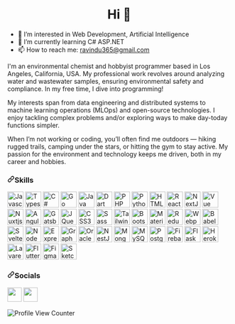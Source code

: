 <h1 align="center">Hi 👋</h1>

- 👀 I’m interested in Web Development, Artificial Intelligence 
- 🌱 I’m currently learning C# ASP.NET 
- 📫 How to reach me: ravindu365@gmail.com


I'm an environmental chemist and hobbyist programmer based in Los Angeles, California, USA. My professional work revolves around analyzing water and wastewater samples, ensuring environmental safety and compliance. In my free time, I dive into programming!

My interests span from data engineering and distributed systems to machine learning operations (MLOps) and open-source technologies. I enjoy tackling complex problems and/or exploring ways to make day-today functions simpler.

When I’m not working or coding, you’ll often find me outdoors — hiking rugged trails, camping under the stars, or hitting the gym to stay active. My passion for the environment and technology keeps me driven, both in my career and hobbies.


<h3 dir="auto"><a id="user-content-skills" class="anchor" aria-hidden="true" href="#skills"><svg class="octicon octicon-link" viewBox="0 0 16 16" version="1.1" width="16" height="16" aria-hidden="true"><path fill-rule="evenodd" d="M7.775 3.275a.75.75 0 001.06 1.06l1.25-1.25a2 2 0 112.83 2.83l-2.5 2.5a2 2 0 01-2.83 0 .75.75 0 00-1.06 1.06 3.5 3.5 0 004.95 0l2.5-2.5a3.5 3.5 0 00-4.95-4.95l-1.25 1.25zm-4.69 9.64a2 2 0 010-2.83l2.5-2.5a2 2 0 012.83 0 .75.75 0 001.06-1.06 3.5 3.5 0 00-4.95 0l-2.5 2.5a3.5 3.5 0 004.95 4.95l1.25-1.25a.75.75 0 00-1.06-1.06l-1.25 1.25a2 2 0 01-2.83 0z"></path></svg></a>Skills</h3>
<p align="left" dir="auto">
<a href="https://developer.mozilla.org/en-US/docs/Web/JavaScript" rel="nofollow"><img src="https://raw.githubusercontent.com/danielcranney/readme-generator/main/public/icons/skills/javascript-colored.svg" width="36" height="36" alt="Javascript" style="max-width: 100%;"></a>
<a href="https://www.typescriptlang.org/" rel="nofollow"><img src="https://raw.githubusercontent.com/danielcranney/readme-generator/main/public/icons/skills/typescript-colored.svg" width="36" height="36" alt="Typescript" style="max-width: 100%;"></a>
<a href="https://docs.microsoft.com/en-us/dotnet/csharp/" rel="nofollow"><img src="https://raw.githubusercontent.com/danielcranney/readme-generator/main/public/icons/skills/csharp-colored.svg" width="36" height="36" alt="C#" style="max-width: 100%;"></a>
<a href="https://go.dev/doc/" rel="nofollow"><img src="https://raw.githubusercontent.com/danielcranney/readme-generator/main/public/icons/skills/go-colored.svg" width="36" height="36" alt="Go" style="max-width: 100%;"></a>
<a href="https://www.oracle.com/java/" rel="nofollow"><img src="https://raw.githubusercontent.com/danielcranney/readme-generator/main/public/icons/skills/java-colored.svg" width="36" height="36" alt="Java" style="max-width: 100%;"></a>
<a href="https://dart.dev/" rel="nofollow"><img src="https://raw.githubusercontent.com/danielcranney/readme-generator/main/public/icons/skills/dart-colored.svg" width="36" height="36" alt="Dart" style="max-width: 100%;"></a>
<a href="https://www.php.net/" rel="nofollow"><img src="https://raw.githubusercontent.com/danielcranney/readme-generator/main/public/icons/skills/php-colored.svg" width="36" height="36" alt="PHP" style="max-width: 100%;"></a>
<a href="https://www.python.org/" rel="nofollow"><img src="https://raw.githubusercontent.com/danielcranney/readme-generator/main/public/icons/skills/python-colored.svg" width="36" height="36" alt="Python" style="max-width: 100%;"></a>
<a href="https://developer.mozilla.org/en-US/docs/Glossary/HTML5" rel="nofollow"><img src="https://raw.githubusercontent.com/danielcranney/readme-generator/main/public/icons/skills/html5-colored.svg" width="36" height="36" alt="HTML5" style="max-width: 100%;"></a>
<a href="https://reactjs.org/" rel="nofollow"><img src="https://raw.githubusercontent.com/danielcranney/readme-generator/main/public/icons/skills/react-colored.svg" width="36" height="36" alt="React" style="max-width: 100%;"></a>
<a href="https://nextjs.org/docs" rel="nofollow"><img src="https://raw.githubusercontent.com/danielcranney/readme-generator/main/public/icons/skills/nextjs-colored.svg" width="36" height="36" alt="NextJs" style="max-width: 100%;"></a>
<a href="https://vuejs.org/" rel="nofollow"><img src="https://raw.githubusercontent.com/danielcranney/readme-generator/main/public/icons/skills/vuejs-colored.svg" width="36" height="36" alt="Vue" style="max-width: 100%;"></a>
<a href="https://nuxtjs.org/" rel="nofollow"><img src="https://raw.githubusercontent.com/danielcranney/readme-generator/main/public/icons/skills/nuxtjs-colored.svg" width="36" height="36" alt="Nuxtjs" style="max-width: 100%;"></a>
<a href="https://angular.io/" rel="nofollow"><img src="https://raw.githubusercontent.com/danielcranney/readme-generator/main/public/icons/skills/angularjs-colored.svg" width="36" height="36" alt="Angular" style="max-width: 100%;"></a>
<a href="https://www.gatsbyjs.com/" rel="nofollow"><img src="https://raw.githubusercontent.com/danielcranney/readme-generator/main/public/icons/skills/gatsby-colored.svg" width="36" height="36" alt="Gatsby" style="max-width: 100%;"></a>
<a href="https://jquery.com/" rel="nofollow"><img src="https://raw.githubusercontent.com/danielcranney/readme-generator/main/public/icons/skills/jquery-colored.svg" width="36" height="36" alt="JQuery" style="max-width: 100%;"></a>
<a href="https://www.w3.org/TR/CSS/#css" rel="nofollow"><img src="https://raw.githubusercontent.com/danielcranney/readme-generator/main/public/icons/skills/css3-colored.svg" width="36" height="36" alt="CSS3" style="max-width: 100%;"></a>
<a href="https://sass-lang.com/" rel="nofollow"><img src="https://raw.githubusercontent.com/danielcranney/readme-generator/main/public/icons/skills/sass-colored.svg" width="36" height="36" alt="Sass" style="max-width: 100%;"></a>
<a href="https://tailwindcss.com/" rel="nofollow"><img src="https://raw.githubusercontent.com/danielcranney/readme-generator/main/public/icons/skills/tailwindcss-colored.svg" width="36" height="36" alt="TailwindCSS" style="max-width: 100%;"></a>
<a href="https://getbootstrap.com/" rel="nofollow"><img src="https://raw.githubusercontent.com/danielcranney/readme-generator/main/public/icons/skills/bootstrap-colored.svg" width="36" height="36" alt="Bootstrap" style="max-width: 100%;"></a>
<a href="https://mui.com/" rel="nofollow"><img src="https://raw.githubusercontent.com/danielcranney/readme-generator/main/public/icons/skills/materialui-colored.svg" width="36" height="36" alt="Material UI" style="max-width: 100%;"></a>
<a href="https://redux.js.org/" rel="nofollow"><img src="https://raw.githubusercontent.com/danielcranney/readme-generator/main/public/icons/skills/redux-colored.svg" width="36" height="36" alt="Redux" style="max-width: 100%;"></a>
<a href="https://webpack.js.org/" rel="nofollow"><img src="https://raw.githubusercontent.com/danielcranney/readme-generator/main/public/icons/skills/webpack-colored.svg" width="36" height="36" alt="Webpack" style="max-width: 100%;"></a>
<a href="https://babeljs.io/" rel="nofollow"><img src="https://raw.githubusercontent.com/danielcranney/readme-generator/main/public/icons/skills/babel-colored.svg" width="36" height="36" alt="Babel" style="max-width: 100%;"></a>
<a href="https://svelte.dev/" rel="nofollow"><img src="https://raw.githubusercontent.com/danielcranney/readme-generator/main/public/icons/skills/svelte-colored.svg" width="36" height="36" alt="Svelte" style="max-width: 100%;"></a>
<a href="https://nodejs.org/en/" rel="nofollow"><img src="https://raw.githubusercontent.com/danielcranney/readme-generator/main/public/icons/skills/nodejs-colored.svg" width="36" height="36" alt="NodeJS" style="max-width: 100%;"></a>
<a href="https://expressjs.com/" rel="nofollow"><img src="https://raw.githubusercontent.com/danielcranney/readme-generator/main/public/icons/skills/express-colored.svg" width="36" height="36" alt="Express" style="max-width: 100%;"></a>
<a href="https://graphql.org/" rel="nofollow"><img src="https://raw.githubusercontent.com/danielcranney/readme-generator/main/public/icons/skills/graphql-colored.svg" width="36" height="36" alt="GraphQL" style="max-width: 100%;"></a>
<a href="https://www.oracle.com/uk/index.html" rel="nofollow"><img src="https://raw.githubusercontent.com/danielcranney/readme-generator/main/public/icons/skills/oracle-colored.svg" width="36" height="36" alt="Oracle" style="max-width: 100%;"></a>
<a href="https://docs.nestjs.com/" rel="nofollow"><img src="https://raw.githubusercontent.com/danielcranney/readme-generator/main/public/icons/skills/nestjs-colored.svg" width="36" height="36" alt="NestJS" style="max-width: 100%;"></a>
<a href="https://www.mongodb.com/" rel="nofollow"><img src="https://raw.githubusercontent.com/danielcranney/readme-generator/main/public/icons/skills/mongodb-colored.svg" width="36" height="36" alt="MongoDB" style="max-width: 100%;"></a>
<a href="https://www.mysql.com/" rel="nofollow"><img src="https://raw.githubusercontent.com/danielcranney/readme-generator/main/public/icons/skills/mysql-colored.svg" width="36" height="36" alt="MySQL" style="max-width: 100%;"></a>
<a href="https://www.postgresql.org/" rel="nofollow"><img src="https://raw.githubusercontent.com/danielcranney/readme-generator/main/public/icons/skills/postgresql-colored.svg" width="36" height="36" alt="PostgreSQL" style="max-width: 100%;"></a>
<a href="https://firebase.google.com/" rel="nofollow"><img src="https://raw.githubusercontent.com/danielcranney/readme-generator/main/public/icons/skills/firebase-colored.svg" width="36" height="36" alt="Firebase" style="max-width: 100%;"></a>
<a href="https://flask.palletsprojects.com/en/2.0.x/" rel="nofollow"><img src="https://raw.githubusercontent.com/danielcranney/readme-generator/main/public/icons/skills/flask-colored.svg" width="36" height="36" alt="Flask" style="max-width: 100%;"></a>
<a href="https://www.heroku.com/" rel="nofollow"><img src="https://raw.githubusercontent.com/danielcranney/readme-generator/main/public/icons/skills/heroku-colored.svg" width="36" height="36" alt="Heroku" style="max-width: 100%;"></a>
<a href="https://laravel.com/" rel="nofollow"><img src="https://raw.githubusercontent.com/danielcranney/readme-generator/main/public/icons/skills/laravel-colored.svg" width="36" height="36" alt="Lavarel" style="max-width: 100%;"></a>
<a href="https://flutter.dev/" rel="nofollow"><img src="https://raw.githubusercontent.com/danielcranney/readme-generator/main/public/icons/skills/flutter-colored.svg" width="36" height="36" alt="Flutter" style="max-width: 100%;"></a>
<a href="https://www.figma.com/" rel="nofollow"><img src="https://raw.githubusercontent.com/danielcranney/readme-generator/main/public/icons/skills/figma-colored.svg" width="36" height="36" alt="Figma" style="max-width: 100%;"></a>
<a href="https://www.sketch.com/" rel="nofollow"><img src="https://raw.githubusercontent.com/danielcranney/readme-generator/main/public/icons/skills/sketch-colored.svg" width="36" height="36" alt="Sketch" style="max-width: 100%;"></a>
</p>

<h3 dir="auto"><a id="user-content-socials" class="anchor" aria-hidden="true" href="#socials"><svg class="octicon octicon-link" viewBox="0 0 16 16" version="1.1" width="16" height="16" aria-hidden="true"><path fill-rule="evenodd" d="M7.775 3.275a.75.75 0 001.06 1.06l1.25-1.25a2 2 0 112.83 2.83l-2.5 2.5a2 2 0 01-2.83 0 .75.75 0 00-1.06 1.06 3.5 3.5 0 004.95 0l2.5-2.5a3.5 3.5 0 00-4.95-4.95l-1.25 1.25zm-4.69 9.64a2 2 0 010-2.83l2.5-2.5a2 2 0 012.83 0 .75.75 0 001.06-1.06 3.5 3.5 0 00-4.95 0l-2.5 2.5a3.5 3.5 0 004.95 4.95l1.25-1.25a.75.75 0 00-1.06-1.06l-1.25 1.25a2 2 0 01-2.83 0z"></path></svg></a>Socials</h3>

<p>
<a href="https://www.github.com/rudugampola"><img src="https://raw.githubusercontent.com/danielcranney/readme-generator/main/public/icons/socials/github.svg" width="32" height="32" style="max-width: 100%;"></a> 
<a href="https://www.linkedin.com/in/ravindu-udugampola/"><img src="https://raw.githubusercontent.com/danielcranney/readme-generator/main/public/icons/socials/linkedin.svg" width="32" height="32" style="max-width: 100%;"></a>
</p>

![Profile View Counter](https://komarev.com/ghpvc/?username=rudugampola)


